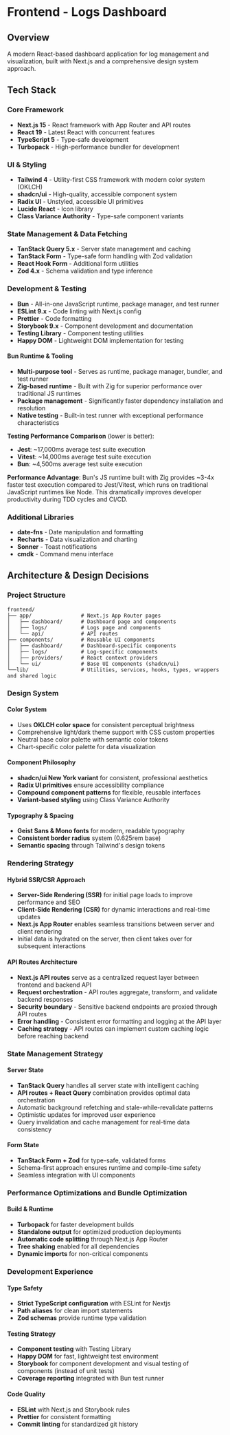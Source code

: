 # Frontend - Logs Dashboard

## Overview

A modern React-based dashboard application for log management and visualization,
built with Next.js and a comprehensive design system approach.

## Tech Stack

### Core Framework

- **Next.js 15** - React framework with App Router and API routes
- **React 19** - Latest React with concurrent features
- **TypeScript 5** - Type-safe development
- **Turbopack** - High-performance bundler for development

### UI & Styling

- **Tailwind 4** - Utility-first CSS framework with modern color system (OKLCH)
- **shadcn/ui** - High-quality, accessible component system
- **Radix UI** - Unstyled, accessible UI primitives
- **Lucide React** - Icon library
- **Class Variance Authority** - Type-safe component variants

### State Management & Data Fetching

- **TanStack Query 5.x** - Server state management and caching
- **TanStack Form** - Type-safe form handling with Zod validation
- **React Hook Form** - Additional form utilities
- **Zod 4.x** - Schema validation and type inference

### Development & Testing

- **Bun** - All-in-one JavaScript runtime, package manager, and test runner
- **ESLint 9.x** - Code linting with Next.js config
- **Prettier** - Code formatting
- **Storybook 9.x** - Component development and documentation
- **Testing Library** - Component testing utilities
- **Happy DOM** - Lightweight DOM implementation for testing

#### Bun Runtime & Tooling

- **Multi-purpose tool** - Serves as runtime, package manager, bundler, and test
  runner
- **Zig-based runtime** - Built with Zig for superior performance over
  traditional JS runtimes
- **Package management** - Significantly faster dependency installation and
  resolution
- **Native testing** - Built-in test runner with exceptional performance
  characteristics

**Testing Performance Comparison** (lower is better):

- **Jest**: ~17,000ms average test suite execution
- **Vitest**: ~14,000ms average test suite execution
- **Bun**: ~4,500ms average test suite execution

**Performance Advantage**: Bun's JS runtime built with Zig provides ~3-4x faster
test execution compared to Jest/Vitest, which runs on traditional JavaScript
runtimes like Node. This dramatically improves developer productivity during TDD
cycles and CI/CD.

### Additional Libraries

- **date-fns** - Date manipulation and formatting
- **Recharts** - Data visualization and charting
- **Sonner** - Toast notifications
- **cmdk** - Command menu interface

## Architecture & Design Decisions

### Project Structure

```
frontend/
├── app/                # Next.js App Router pages
│   ├── dashboard/      # Dashboard page and components
│   ├── logs/           # Logs page and components
│   └── api/            # API routes
├── components/         # Reusable UI components
│   ├── dashboard/      # Dashboard-specific components
│   ├── logs/           # Log-specific components
│   ├── providers/      # React context providers
│   └── ui/             # Base UI components (shadcn/ui)
└──lib/                 # Utilities, services, hooks, types, wrappers and shared logic
```

### Design System

#### Color System

- Uses **OKLCH color space** for consistent perceptual brightness
- Comprehensive light/dark theme support with CSS custom properties
- Neutral base color palette with semantic color tokens
- Chart-specific color palette for data visualization

#### Component Philosophy

- **shadcn/ui New York variant** for consistent, professional aesthetics
- **Radix UI primitives** ensure accessibility compliance
- **Compound component patterns** for flexible, reusable interfaces
- **Variant-based styling** using Class Variance Authority

#### Typography & Spacing

- **Geist Sans & Mono fonts** for modern, readable typography
- **Consistent border radius** system (0.625rem base)
- **Semantic spacing** through Tailwind's design tokens

### Rendering Strategy

#### Hybrid SSR/CSR Approach

- **Server-Side Rendering (SSR)** for initial page loads to improve performance
  and SEO
- **Client-Side Rendering (CSR)** for dynamic interactions and real-time updates
- **Next.js App Router** enables seamless transitions between server and client
  rendering
- Initial data is hydrated on the server, then client takes over for subsequent
  interactions

#### API Routes Architecture

- **Next.js API routes** serve as a centralized request layer between frontend
  and backend API
- **Request orchestration** - API routes aggregate, transform, and validate
  backend responses
- **Security boundary** - Sensitive backend endpoints are proxied through API
  routes
- **Error handling** - Consistent error formatting and logging at the API layer
- **Caching strategy** - API routes can implement custom caching logic before
  reaching backend

### State Management Strategy

#### Server State

- **TanStack Query** handles all server state with intelligent caching
- **API routes + React Query** combination provides optimal data orchestration
- Automatic background refetching and stale-while-revalidate patterns
- Optimistic updates for improved user experience
- Query invalidation and cache management for real-time data consistency

#### Form State

- **TanStack Form + Zod** for type-safe, validated forms
- Schema-first approach ensures runtime and compile-time safety
- Seamless integration with UI components

### Performance Optimizations and Bundle Optimization

#### Build & Runtime

- **Turbopack** for faster development builds
- **Standalone output** for optimized production deployments
- **Automatic code splitting** through Next.js App Router
- **Tree shaking** enabled for all dependencies
- **Dynamic imports** for non-critical components

### Development Experience

#### Type Safety

- **Strict TypeScript configuration** with ESLint for Nextjs
- **Path aliases** for clean import statements
- **Zod schemas** provide runtime type validation

#### Testing Strategy

- **Component testing** with Testing Library
- **Happy DOM** for fast, lightweight test environment
- **Storybook** for component development and visual testing of components (instead of unit tests)
- **Coverage reporting** integrated with Bun test runner

#### Code Quality

- **ESLint** with Next.js and Storybook rules
- **Prettier** for consistent formatting
- **Commit linting** for standardized git history
